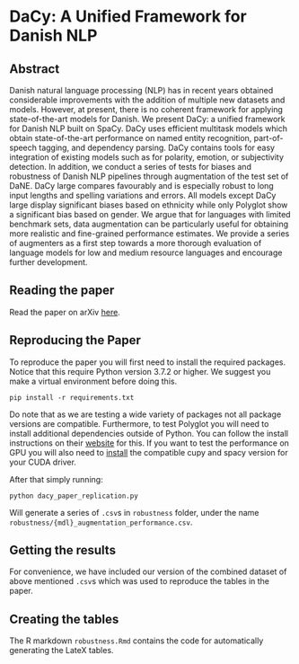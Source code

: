 # DaCy: A Unified Framework for Danish NLP

## Abstract

Danish natural language processing (NLP) has in recent years obtained considerable improvements with the addition of multiple new datasets and models. However, at present, there is no coherent framework for applying state-of-the-art models for Danish. We present DaCy: a unified framework for Danish NLP built on SpaCy. DaCy uses efficient multitask models which obtain state-of-the-art performance on named entity recognition, part-of-speech tagging, and dependency parsing. DaCy contains tools for easy integration of existing models such as for polarity, emotion, or subjectivity detection. In addition, we conduct a series of tests for biases and robustness of Danish NLP pipelines through augmentation of the test set of DaNE. DaCy large compares favourably and is especially robust to long input lengths and spelling variations and errors. All models except DaCy large display significant biases based on ethnicity while only Polyglot show a significant bias based on gender. We argue that for languages with limited benchmark sets, data augmentation can be particularly useful for obtaining more realistic and fine-grained performance estimates. We provide a series of augmenters as a first step towards a more thorough evaluation of language models for low and medium resource languages and encourage further development.

## Reading the paper

Read the paper on arXiv [here](https://arxiv.org/abs/2107.05295).

## Reproducing the Paper

To reproduce the paper you will first need to install the required packages. Notice that this require Python version 3.7.2 or higher. We suggest you make a virtual environment before doing this.

```
pip install -r requirements.txt
```

Do note that as we are testing a wide variety of packages not all package versions are compatible. Furthermore, to test Polyglot you will need to install additional dependencies outside of Python. You can follow the install instructions on their [website](https://polyglot.readthedocs.io/en/latest/Installation.html) for this. If you want to test the performance on GPU you will also need to [install](https://spacy.io/usage) the compatible cupy and spacy version for your CUDA driver.

After that simply running:

```
python dacy_paper_replication.py
```

Will generate a series of `.csv`s in `robustness` folder, under the name `robustness/{mdl}_augmentation_performance.csv`.

## Getting the results
For convenience, we have included our version of the combined dataset of above mentioned `.csv`s which was used to reproduce the tables in the paper.

## Creating the tables
The R markdown `robustness.Rmd` contains the code for automatically generating the LateX tables.
